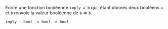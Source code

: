 Écrire une fonction booléenne `imply a b` qui, étant donnés deux booléens `a` et `b` renvoie la valeur booléenne de `a` $\Rightarrow$ `b`.

`imply : bool -> bool -> bool`